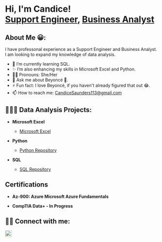 <h1>Hi, I'm Candice! <br/><a href="https://github.com/joshmadakor1">Support Engineer</a>, <a href="https://www.linkedin.com/in/joshmadakor/"> Business Analyst</a></h1>

<h2>About Me 😀:</h2>

I have professonal experience as a Support Engineer and Business Analyst. I am looking to expand my knowledge of data analysis.

- 🌱 I’m currently learning SQL.
- ✨ I’m also enhancing my skills in Microsoft Excel and Python.
- 👩🏿 Pronouns: She/Her
- 💬 Ask me about Beyoncé 🪩.
- ⚡ Fun fact: I love Beyoncé, if you haven't already figured that out 😂.
- 📫 How to reach me: CandiceSaunders113@gmail.com

<h2>👩🏿‍💻 Data Analysis Projects:</h2>

- <b>Microsoft Excel</b>
  - [Microsoft Excel](https://github.com/CandiceSaunders/Microsoft-Excel-Repository)
    
- <b>Python</b>
  - [Python Repository](https://github.com/CandiceSaunders/Python-Repository)
    
- <b>SQL</b>
  - [SQL Repository](https://github.com/CandiceSaunders/SQL-Repository)
 
<h2>Certifications </h2>

- <b>Az-900: Azure Microsoft Azure Fundamentals</b>

- <b>CompTIA Data+ - In Progress</b>

<h2> 🤳🏿 Connect with me:</h2>

[<img align="left" alt="JoshMadakor | LinkedIn" width="22px" src="https://cdn.jsdelivr.net/npm/simple-icons@v3/icons/linkedin.svg" />][linkedin]

[linkedin]: https://www.linkedin.com/in/candice-saunders-24a898107

<!--
**CandiceSaunders/CandiceSaunders** is a ✨ _special_ ✨ repository because its `README.md` (this file) appears on your GitHub profile.

Here are some ideas to get you started:

- 🔭 I’m currently working on ...
- 👯 I’m looking to collaborate on ...
- 🤔 I’m looking for help with ...

-->
